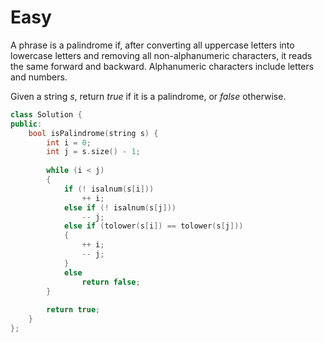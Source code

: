 # Easy

A phrase is a palindrome if, after converting all uppercase letters into lowercase letters and removing all non-alphanumeric characters, it reads the same forward and backward. Alphanumeric characters include letters and numbers.

Given a string $s$, return $true$ if it is a palindrome, or $false$ otherwise.

```cpp
class Solution {
public:
    bool isPalindrome(string s) {
        int i = 0;
        int j = s.size() - 1;
        
        while (i < j)
        {
            if (! isalnum(s[i]))
                ++ i;
            else if (! isalnum(s[j]))
                -- j;
            else if (tolower(s[i]) == tolower(s[j]))
            {
                ++ i;
                -- j;
            }
            else
                return false;
        }
        
        return true;
    }
};
```
